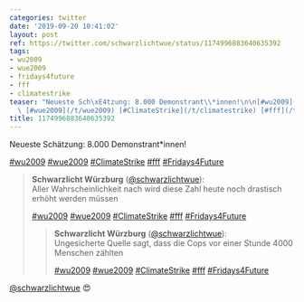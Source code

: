 ```yaml
---
categories: twitter
date: '2019-09-20 10:41:02'
layout: post
ref: https://twitter.com/schwarzlichtwue/status/1174996883640635392
tags:
- wu2009
- wue2009
- fridays4future
- fff
- climatestrike
teaser: "Neueste Sch\xE4tzung: 8.000 Demonstrant\\*innen!\n\n[#wu2009](/t/wu2009)\
  \ [#wue2009](/t/wue2009) [#ClimateStrike](/t/climatestrike) [#fff](/t/fff) [#Fridays4Future](/t/fridays4future)"
title: 1174996883640635392
---
```

Neueste Schätzung: 8.000 Demonstrant\*innen!

[#wu2009](/t/wu2009) [#wue2009](/t/wue2009) [#ClimateStrike](/t/climatestrike) [#fff](/t/fff) [#Fridays4Future](/t/fridays4future)
> <b>Schwarzlicht Würzburg</b> ([@schwarzlichtwue](https://twitter.com/schwarzlichtwue)):  
>Aller Wahrscheinlichkeit nach wird diese Zahl heute noch drastisch erhöht werden müssen  
>  
>[#wu2009](/t/wu2009) [#wue2009](/t/wue2009) [#ClimateStrike](/t/climatestrike) [#fff](/t/fff) [#Fridays4Future](/t/fridays4future)  
>> <b>Schwarzlicht Würzburg</b> ([@schwarzlichtwue](https://twitter.com/schwarzlichtwue)):    
>>Ungesicherte Quelle sagt, dass die Cops vor einer Stunde 4000 Menschen zählten    
>>    
>>[#wu2009](/t/wu2009) [#wue2009](/t/wue2009) [#ClimateStrike](/t/climatestrike) [#fff](/t/fff) [#Fridays4Future](/t/fridays4future)    
>  
>  


[@schwarzlichtwue](https://twitter.com/schwarzlichtwue) 😍 